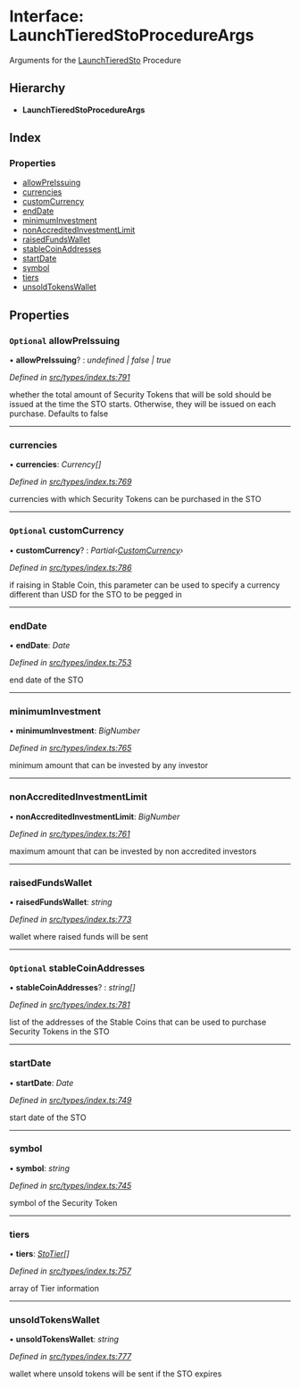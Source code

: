 # Interface: LaunchTieredStoProcedureArgs

Arguments for the [LaunchTieredSto](../enums/_types_index_.proceduretype.md#launchtieredsto) Procedure

## Hierarchy

* **LaunchTieredStoProcedureArgs**

## Index

### Properties

* [allowPreIssuing](_types_index_.launchtieredstoprocedureargs.md#optional-allowpreissuing)
* [currencies](_types_index_.launchtieredstoprocedureargs.md#currencies)
* [customCurrency](_types_index_.launchtieredstoprocedureargs.md#optional-customcurrency)
* [endDate](_types_index_.launchtieredstoprocedureargs.md#enddate)
* [minimumInvestment](_types_index_.launchtieredstoprocedureargs.md#minimuminvestment)
* [nonAccreditedInvestmentLimit](_types_index_.launchtieredstoprocedureargs.md#nonaccreditedinvestmentlimit)
* [raisedFundsWallet](_types_index_.launchtieredstoprocedureargs.md#raisedfundswallet)
* [stableCoinAddresses](_types_index_.launchtieredstoprocedureargs.md#optional-stablecoinaddresses)
* [startDate](_types_index_.launchtieredstoprocedureargs.md#startdate)
* [symbol](_types_index_.launchtieredstoprocedureargs.md#symbol)
* [tiers](_types_index_.launchtieredstoprocedureargs.md#tiers)
* [unsoldTokensWallet](_types_index_.launchtieredstoprocedureargs.md#unsoldtokenswallet)

## Properties

### `Optional` allowPreIssuing

• **allowPreIssuing**? : *undefined | false | true*

*Defined in [src/types/index.ts:791](https://github.com/PolymathNetwork/polymath-sdk/blob/45453ad/src/types/index.ts#L791)*

whether the total amount of Security Tokens that will be sold should be issued at the time the STO starts.
Otherwise, they will be issued on each purchase. Defaults to false

___

###  currencies

• **currencies**: *Currency[]*

*Defined in [src/types/index.ts:769](https://github.com/PolymathNetwork/polymath-sdk/blob/45453ad/src/types/index.ts#L769)*

currencies with which Security Tokens can be purchased in the STO

___

### `Optional` customCurrency

• **customCurrency**? : *Partial‹[CustomCurrency](_types_index_.customcurrency.md)›*

*Defined in [src/types/index.ts:786](https://github.com/PolymathNetwork/polymath-sdk/blob/45453ad/src/types/index.ts#L786)*

if raising in Stable Coin,
this parameter can be used to specify a currency different than USD for the STO to be pegged in

___

###  endDate

• **endDate**: *Date*

*Defined in [src/types/index.ts:753](https://github.com/PolymathNetwork/polymath-sdk/blob/45453ad/src/types/index.ts#L753)*

end date of the STO

___

###  minimumInvestment

• **minimumInvestment**: *BigNumber*

*Defined in [src/types/index.ts:765](https://github.com/PolymathNetwork/polymath-sdk/blob/45453ad/src/types/index.ts#L765)*

minimum amount that can be invested by any investor

___

###  nonAccreditedInvestmentLimit

• **nonAccreditedInvestmentLimit**: *BigNumber*

*Defined in [src/types/index.ts:761](https://github.com/PolymathNetwork/polymath-sdk/blob/45453ad/src/types/index.ts#L761)*

maximum amount that can be invested by non accredited investors

___

###  raisedFundsWallet

• **raisedFundsWallet**: *string*

*Defined in [src/types/index.ts:773](https://github.com/PolymathNetwork/polymath-sdk/blob/45453ad/src/types/index.ts#L773)*

wallet where raised funds will be sent

___

### `Optional` stableCoinAddresses

• **stableCoinAddresses**? : *string[]*

*Defined in [src/types/index.ts:781](https://github.com/PolymathNetwork/polymath-sdk/blob/45453ad/src/types/index.ts#L781)*

list of the addresses of the Stable Coins that can be used to purchase Security Tokens in the STO

___

###  startDate

• **startDate**: *Date*

*Defined in [src/types/index.ts:749](https://github.com/PolymathNetwork/polymath-sdk/blob/45453ad/src/types/index.ts#L749)*

start date of the STO

___

###  symbol

• **symbol**: *string*

*Defined in [src/types/index.ts:745](https://github.com/PolymathNetwork/polymath-sdk/blob/45453ad/src/types/index.ts#L745)*

symbol of the Security Token

___

###  tiers

• **tiers**: *[StoTier](_types_index_.stotier.md)[]*

*Defined in [src/types/index.ts:757](https://github.com/PolymathNetwork/polymath-sdk/blob/45453ad/src/types/index.ts#L757)*

array of Tier information

___

###  unsoldTokensWallet

• **unsoldTokensWallet**: *string*

*Defined in [src/types/index.ts:777](https://github.com/PolymathNetwork/polymath-sdk/blob/45453ad/src/types/index.ts#L777)*

wallet where unsold tokens will be sent if the STO expires
